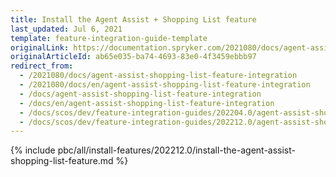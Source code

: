 ```yaml
---
title: Install the Agent Assist + Shopping List feature
last_updated: Jul 6, 2021
template: feature-integration-guide-template
originalLink: https://documentation.spryker.com/2021080/docs/agent-assist-shopping-list-feature-integration
originalArticleId: ab65e035-ba74-4693-83e0-4f3459ebbb97
redirect_from:
  - /2021080/docs/agent-assist-shopping-list-feature-integration
  - /2021080/docs/en/agent-assist-shopping-list-feature-integration
  - /docs/agent-assist-shopping-list-feature-integration
  - /docs/en/agent-assist-shopping-list-feature-integration
  - /docs/scos/dev/feature-integration-guides/202204.0/agent-assist-shopping-list-feature-integration.html
  - /docs/scos/dev/feature-integration-guides/202212.0/agent-assist-shopping-list-feature-integration.html
---
```


{% include pbc/all/install-features/202212.0/install-the-agent-assist-shopping-list-feature.md %} <!-- To edit, see /_includes/pbc/all/install-features/202212.0/install-the-agent-assist-shopping-list-feature.md -->
